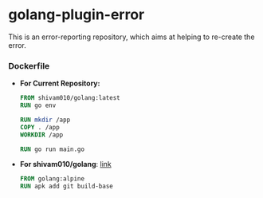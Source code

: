 # golang-plugin-error
This is an error-reporting repository, which aims at helping to re-create the error.

### Dockerfile

* **For Current Repository:**
	```dockerfile
	FROM shivam010/golang:latest
	RUN go env
	
	RUN mkdir /app
	COPY . /app
	WORKDIR /app
	
	RUN go run main.go
	```
* **For shivam010/golang**: [link](https://hub.docker.com/r/shivam010/golang) <br>
	```dockerfile
	FROM golang:alpine
	RUN apk add git build-base
	```

